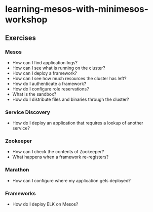 # learning-mesos-with-minimesos-workshop

## Exercises

### Mesos

* How can I find application logs?
* How can I see what is running on the cluster?
* How can I deploy a framework?
* How can I see how much resources the cluster has left?
* How do I authenticate a framework?
* How do I configure role reservations?
* What is the sandbox?
* How do I distribute files and binaries through the cluster?

### Service Discovery

* How do I deploy an application that requires a lookup of another service?

### Zookeeper

* How can I check the contents of Zookeeper?
* What happens when a framework re-registers?

### Marathon

* How can I configure where my application gets deployed?

### Frameworks

* How do I deploy ELK on Mesos?
